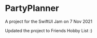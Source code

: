 # PartyPlanner

A project for the SwiftUI Jam on 7 Nov 2021

Updated the project to Friends Hobby List :)
